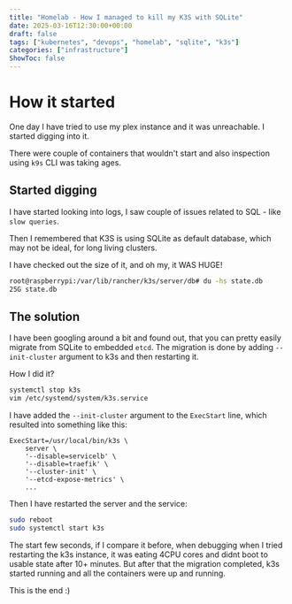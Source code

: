```yaml
---
title: "Homelab - How I managed to kill my K3S with SQLite"
date: 2025-03-16T12:30:00+00:00
draft: false
tags: ["kubernetes", "devops", "homelab", "sqlite", "k3s"]
categories: ["infrastructure"]
ShowToc: false
---
```


# How it started

One day I have tried to use my plex instance and it was unreachable. I started digging into it. 

There were couple of containers that wouldn't start and also inspection using `k9s` CLI was taking ages.

## Started digging
I have started looking into logs, I saw couple of issues related to SQL - like `slow queries`. 

Then I remembered that K3S is using SQLite as default database, which may not be ideal, for long living clusters.

I have checked out the size of it, and oh my, it WAS HUGE! 

```bash
root@raspberrypi:/var/lib/rancher/k3s/server/db# du -hs state.db 
25G	state.db
```

## The solution

I have been googling around a bit and found out, that you can pretty easily migrate from SQLite to embedded `etcd`.
The migration is done by adding `--init-cluster` argument to k3s and then restarting it. 

How I did it?

```bash
systemctl stop k3s
vim /etc/systemd/system/k3s.service
```

I have added the `--init-cluster` argument to the `ExecStart` line, which resulted into something like this:

```text
ExecStart=/usr/local/bin/k3s \
    server \
	'--disable=servicelb' \
	'--disable=traefik' \
    '--cluster-init' \
	'--etcd-expose-metrics' \
    ...
```

Then I have restarted the server and the service:

```bash
sudo reboot
sudo systemctl start k3s
```

The start few seconds, if I compare it before, when debugging when I tried restarting the k3s instance, it was eating 4CPU cores and didnt boot to usable state after 10+ minutes. But after that the migration completed, k3s started running and all the containers were up and running.

This is the end :)